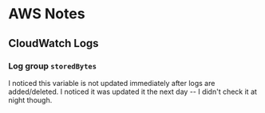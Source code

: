 # AWS Notes

## CloudWatch Logs

### Log group `storedBytes`

I noticed this variable is not updated immediately after logs are added/deleted.
I noticed it was updated it the next day -- I didn't check it at night though.
